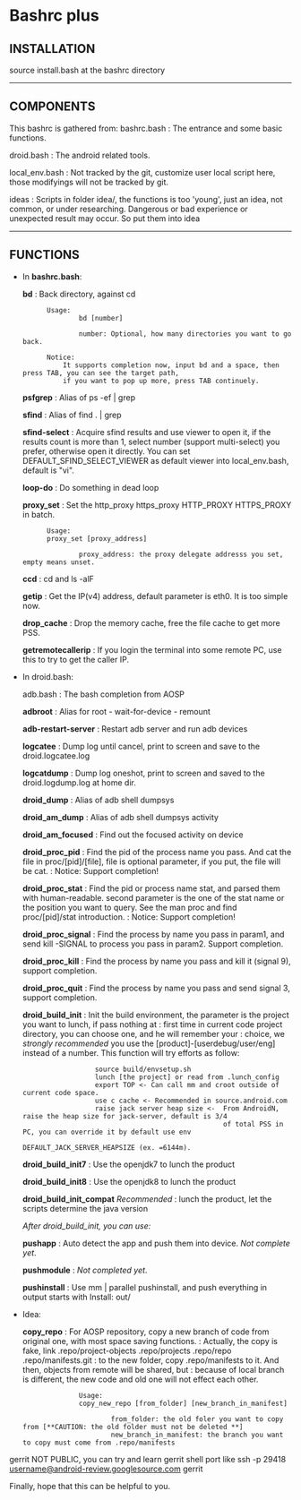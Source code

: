 
# Bashrc plus

## INSTALLATION
source install.bash at the bashrc directory

---

## COMPONENTS
This bashrc is gathered from:
bashrc.bash
: The entrance and some basic functions.

droid.bash
: The android related tools.

local\_env.bash
: Not tracked by the git, customize user local script here, those modifyings will not be tracked by git.

ideas
: Scripts in folder idea/, the functions is too 'young', just an idea, not common, or under researching. Dangerous or bad experience or unexpected result may occur. So put them into idea

---

## FUNCTIONS

* In **bashrc.bash**:

    **bd**
: Back directory, against cd

            Usage:
                    bd [number]

                    number: Optional, how many directories you want to go back.

            Notice:
                It supports completion now, input bd and a space, then press TAB, you can see the target path,
                if you want to pop up more, press TAB continuely.

    **psfgrep**
    : Alias of ps -ef | grep

    **sfind**
    : Alias of find . | grep

    **sfind-select**
    : Acquire sfind results and use viewer to open it, if the results count is more than 1, select number (support multi-select) you prefer, otherwise open it directly. You can set DEFAULT_SFIND_SELECT_VIEWER as default viewer into local_env.bash, default is "vi".

    **loop-do**
    : Do something in dead loop

    **proxy\_set**
    : Set the http\_proxy https\_proxy HTTP\_PROXY HTTPS\_PROXY in batch.

            Usage:
            proxy_set [proxy_address]

                    proxy_address: the proxy delegate addresss you set, empty means unset.

    **ccd**
    : cd and ls -alF

    **getip**
    : Get the IP(v4) address, default parameter is eth0. It is too simple now.

    **drop\_cache**
    : Drop the memory cache, free the file cache to get more PSS.

    **getremotecallerip**
    : If you login the terminal into some remote PC, use this to try to get the caller IP.

* In droid.bash:

    adb.bash
    : The bash completion from AOSP

    **adbroot**
    : Alias for root - wait-for-device - remount

    **adb-restart-server**
    : Restart adb server and run adb devices

    **logcatee**
    : Dump log until cancel, print to screen and save to the droid.logcatee.log

    **logcatdump**
    : Dump log oneshot, print to screen and saved to the droid.logdump.log at home dir.

    **droid\_dump**
    : Alias of adb shell dumpsys

    **droid\_am\_dump**
    : Alias of adb shell dumpsys activity

    **droid\_am\_focused**
    : Find out the focused activity on device

    **droid\_proc\_pid**
    : Find the pid of the process name you pass. And cat the file in proc/[pid]/[file], file is optional parameter, if you put, the file will be cat.
    : Notice: Support completion!

    **droid\_proc\_stat**
    : Find the pid or process name stat, and parsed them with human-readable. second parameter is the one of the stat name or the position you want to query. See the man proc and find proc/[pid]/stat introduction.
    : Notice: Support completion!

    **droid\_proc\_signal**
    : Find the process by name you pass in param1, and send kill -SIGNAL to process you pass in param2. Support completion.

    **droid\_proc\_kill**
    : Find the process by name you pass and kill it (signal 9), support completion.

    **droid\_proc\_quit**
    : Find the process by name you pass and send signal 3, support completion.

    **droid\_build\_init**
    : Init the build environment, the parameter is the project you want to lunch, if pass nothing at
    : first time in current code project directory, you can choose one, and he will remember your
    : choice, we *strongly recommended* you use the [product]-[userdebug/user/eng] instead of a number.
                    This function will try efforts as follow:

                        source build/envsetup.sh
                        lunch [the project] or read from .lunch_config
                        export TOP <- Can call mm and croot outside of current code space.
                        use c cache <- Recommended in source.android.com
                        raise jack server heap size <-  From AndroidN, raise the heap size for jack-server, default is 3/4
                                                        of total PSS in PC, you can override it by default use env
                                                        DEFAULT_JACK_SERVER_HEAPSIZE (ex. =6144m).


    **droid\_build\_init7**
    : Use the openjdk7 to lunch the product

    **droid\_build\_init8**
    : Use the openjdk8 to lunch the product

    **droid\_build\_init\_compat** _Recommended_
    : lunch the product, let the scripts determine the java version

    _After droid\_build\_init, you can use:_

    **pushapp**
    : Auto detect the app and push them into device. _Not complete yet_.

    **pushmodule**
    : _Not completed yet_.

    **pushinstall**
    : Use mm | parallel pushinstall, and push everything in output starts with Install: out/


* Idea:

    **copy\_repo**
    : For AOSP repository, copy a new branch of code from original one, with most space saving functions.
    : Actually, the copy is fake, link .repo/project-objects .repo/projects .repo/repo .repo/manifests.git
     : to the new folder, copy .repo/manifests to it. And then, objects from remote will be shared, but
     : because of local branch is different, the new code and old one will not effect each other.

                    Usage:
                    copy_new_repo [from_folder] [new_branch_in_manifest]

                            from_folder: the old foler you want to copy from [**CAUTION: the old folder must not be deleted **]
                            new_branch_in_manifest: the branch you want to copy must come from .repo/manifests

gerrit              NOT PUBLIC, you can try and learn gerrit shell port
                    like ssh -p 29418 username@android-review.googlesource.com gerrit

Finally, hope that this can be helpful to you.
